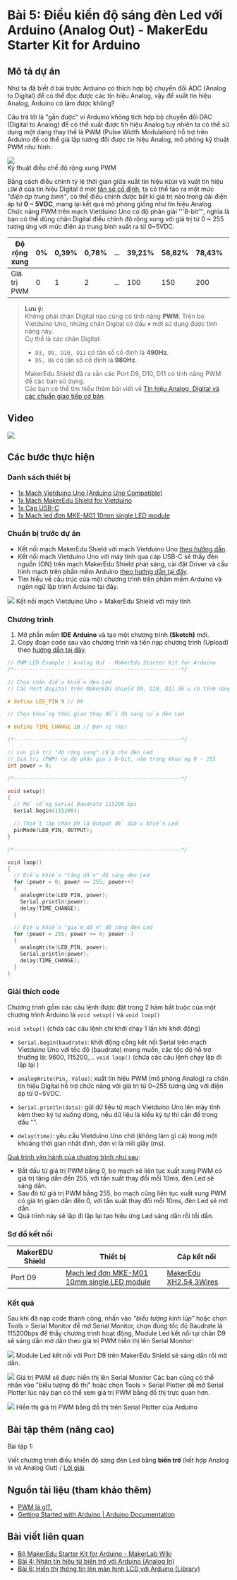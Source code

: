 # Bài 5: Điều kiển độ sáng đèn Led với Arduino (Analog Out) - MakerEdu Starter Kit for Arduino

## Mô tả dự án

Như ta đã biết ở bài trước Arduino có thích hợp bộ chuyển đổi ADC (Analog to Digital) để có thể đọc được các tín hiệu Analog, vậy để xuất tín hiệu Analog, Arduino có làm được không?

Câu trả lời là "gần được" vì Arduino không tích hợp bộ chuyển đổi DAC (Digital to Analog) để có thể xuất được tín hiệu Analog tuy nhiên ta có thể sử dụng một dạng thay thế là PWM (Pulse Width Modulation) hỗ trợ trên Arduino để có thể giả lập tương đối được tín hiệu Analog, mô phỏng kỹ thuật PWM như hình:

![](/ex/less05/image/01_Pulse-width-modulation-signal-diagrams-average.jpg)  
Kỹ thuật điều chế độ rộng xung PWM

Bằng cách điều chỉnh tỷ lệ thời gian giữa xuất tín hiệu `HIGH` và xuất tín hiệu `LOW` ở của tín hiệu Digital ở một <ins>tần số cố định</ins>, ta có thể tạo ra một mức *"điện áp trung bình"*, có thể điều chỉnh được bất kì giá trị nào trong dãi điện áp từ **0 \~ 5VDC**, mang lại kết quả mô phỏng giống như tín hiệu Analog. Chức năng PWM trên mạch Vietduino Uno có độ phân giải '''8-bit''', nghĩa là bạn có thể dùng chân Digital điều chỉnh độ rộng xung với giá trị từ 0 \~ 255 tương ứng với mức điện áp trung bình xuất ra từ 0~5VDC.

<table><thead>
  <tr>
    <th>Độ rộng xung</th>
    <th>0%</th>
    <th>0,39%</th>
    <th>0,78%</th>
    <th>...</th>
    <th>39,21%</th>
    <th>58,82%</th>
    <th>78,43%</th>
    <th>...</th>
    <th>99,21%</th>
    <th>99,6%</th>
    <th>100%</th>
  </tr></thead>
<tbody>
  <tr>
    <td>Giá trị PWM</td>
    <td>0</td>
    <td>1</td>
    <td>2</td>
    <td>...</td>
    <td>100</td>
    <td>150</td>
    <td>200</td>
    <td>...</td>
    <td>253</td>
    <td>254</td>
    <td>255</td>
  </tr>
</tbody>
</table>

> **Lưu ý:**  
> Không phải chân Digital nào cũng có tính năng **PWM**. Trên bo Vietduino Uno, những chân Digital có dấu `#` mới sử dụng được tính năng này.  
> Cụ thể là các chân Digital:  
>
> - `D3, D9, D10, D11` có tần số cố định là **490Hz**.  
> - `D5, D6` có tần số cố định là **980Hz**.  
>
> MakerEdu Shield đã ra sẵn các Port D9, D10, D11 có tính năng PWM để các bạn sử dụng.  
> Các bạn có thể tìm hiểu thêm bài viết về [Tín hiệu Analog, Digital và các chuẩn giao tiếp cơ bản](/ex/less02/A_D_signal_and_interface/README.md).

## Video

[![](/ex/less05/image/02_video_less05.png)](https://youtu.be/EiGWIUcm2nM)

## Các bước thực hiện

### Danh sách thiết bị

- [1x Mạch Vietduino Uno (Arduino Uno Compatible)](https://makerlab.vn/vuno)
- [1x Mạch MakerEdu Shield for Vietduino](https://makerlab.vn/vietduinosd)
- [1x Cáp USB-C](https://hshop.vn/cap-usb-type-c)
- [1x Mạch led đơn MKE-M01 10mm single LED module](https://makerlab.vn/mkem01)

### Chuẩn bị trước dự án

- Kết nối mạch MakerEdu Shield với mạch Vietduino Uno [theo hướng dẫn](https://makerlab.vn/vietduinosd).
- Kết nối mạch Vietduino Uno với máy tính qua cáp USB-C sẽ thấy đèn nguồn (ON) trên mạch MakerEdu Shield phát sáng, cài đặt Driver và cấu hình mạch trên phần mềm Arduino [theo hướng dẫn tại đây](https://makerlab.vn/vuno).
- Tìm hiểu về cấu trúc của một chương trình trên phầm mềm Arduino và ngôn ngữ lập trình Arduino tại đây.

![](/ex/less05/image/03_connect.jpg)
Kết nối mạch Vietduino Uno + MakerEdu Shield với máy tính

### Chương trình

1. Mở phần mềm **IDE Arduino** và tạo một chương trình **(Sketch)** mới.
1. Copy đoạn code sau vào chương trình và tiến nạp chương trình (Upload) theo [hướng dẫn tại đây](https://makerlab.vn/vuno).

```ino
// PWM LED Example / Analog Out - MakerEdu Starter Kit for Arduino
/*-----------------------------------------------------*/

// Chọn chân điều khiển đèn Led
// Các Port Digital trên MakerEDU Shield D9, D10, D11 đều có tính năng PWM

# define LED_PIN 9 // D9

// Chọn khoảng thời gian thay đổi độ sáng của đèn Led

# define TIME_CHANGE 10 // Đơn vị (ms)

/*-----------------------------------------------------*/

// Lưu giá trị "độ rộng xung" cấp cho đèn Led
// Giá trị (PWM) có độ phân giải 8-bit, nằm trong khoảng 0 - 255
int power = 0;

/*-----------------------------------------------------*/

void setup()
{
  // Mở cổng Serial Baudrate 115200 bps
  Serial.begin(115200);

  // Thiết lập chân D9 là Output để điều khiển Led
  pinMode(LED_PIN, OUTPUT);
}

/*-----------------------------------------------------*/

void loop()
{
  // Điều khiển "tăng dần" độ sáng đèn Led
  for (power = 0; power <= 255; power++)
  {
    analogWrite(LED_PIN, power);
    Serial.println(power);
    delay(TIME_CHANGE);
  }

  // Điều khiển "giảm dần" độ sáng đèn Led
  for (power = 255; power >= 0; power--)
  {
    analogWrite(LED_PIN, power);
    Serial.println(power);
    delay(TIME_CHANGE);
  }
}
```

### Giải thích code

Chương trình gồm các câu lệnh được đặt trong 2 hàm bắt buộc của một chương trình Arduino là `void setup()` và `void loop()`

`void setup()` (chứa các câu lệnh chỉ khởi chạy 1 lần khi khởi động)

- `Serial.begin(baudrate)`: khởi động cổng kết nối Serial trên mạch Vietduino Uno với tốc độ (baudrate) mong muốn, các tốc độ hỗ trợ thường là: 9600, 115200,...
`void loop()` (chứa các câu lệnh chạy lặp đi lặp lại )

- `analogWrite(Pin, Value)`: xuất tín hiệu PWM (mô phỏng Analog) ra chân tín hiệu Digital hỗ trợ chức năng với giá trị từ 0\~255 tương ứng với điện áp từ 0\~5VDC.
- `Serial.println(data)`: gửi dữ liệu từ mạch Vietduino Uno lên máy tính kèm theo ký tự xuống dòng, nếu dữ liệu là kiểu ký tự thì cần để trong dấu "".
- `delay(time)`: yêu cầu Vietduino Uno chờ (không làm gì cả) trong một khoảng thời gian nhất định, đơn vị là mili giây (ms).

<ins>Quá trình vận hành của chương trình như sau</ins>:

- Bắt đầu từ giá trị PWM bằng 0, bo mạch sẽ liên tục xuất xung PWM có giá trị tăng dần đến 255, với tần suất thay đổi mỗi 10ms, đèn Led sẽ sáng dần.
- Sau đó từ giá trị PWM bằng 255, bo mạch cũng liên tục xuất xung PWM có giá trị giảm dần đến 0, với tần suất thay đổi mỗi 10ms, đèn Led sẽ mờ dần.
- Quá trình này sẽ lặp đi lặp lại tạo hiệu ứng Led sáng dần rồi tối dần.

### Sơ đồ kết nối

<table><thead>
  <tr>
    <th>MakerEDU Shield</th>
    <th>Thiết bị</th>
    <th>Cáp kết nối</th>
  </tr></thead>
<tbody>
  <tr>
    <td>Port D9</td>
    <td><a href="https://makerlab.vn/mkem01">Mạch led đơn MKE-M01 10mm single LED module</a></td>
    <td><a href="https://hshop.vn/cap-ket-noi-makeredu-xh2-54-3wires-20cm-cable">MakerEdu XH2.54 3Wires</td>
  </tr>
</tbody>
</table>

### Kết quả

Sau khi đã nạp code thành công, nhấn vào *"biểu tượng kính lúp"* hoặc chọn Tools > Serial Monitor để mở Serial Monitor, chọn đúng tốc độ Baudrate là 115200bps để thấy chương trình hoạt động, Module Led kết nối tại chân D9 sẽ sáng dần mờ dần theo giá trị PWM hiển thị lên Serial Monitor:

![](/ex/less05/image/04_1050px-LED_PWM_Arduino.jpg)
Module Led kết nối với Port D9 trên MakerEdu Shield sẽ sáng dần rồi mờ dần.

![](/ex/less05/image/05_1050px-Screenshot_2023-07-10_at_14.59.11.png)
Giá trị PWM sẽ được hiển thị lên Serial Monitor
Các bạn cũng có thể nhấn vào "biểu tượng đồ thị" hoặc chọn Tools > Serial Plotter để mở Serial Plotter lúc này bạn có thể xem giá trị PWM bằng đồ thị trực quan hơn.

![](/ex/less05/image/06_1050px-MakerEdu_Starter_Kit_Bai5.png)
Hiển thị giá trị PWM bằng đồ thị trên Serial Plotter của Arduino

## Bài tập thêm (nâng cao)

Bài tập 1:

Viết chương trình điều khiển độ sáng đèn Led bằng **biến trở** (kết hợp Analog In và Analog Out) / [Lời giải](/solution/README.md).

## Nguồn tài liệu (tham khảo thêm)

- [PWM là gì?.](https://docs.arduino.cc/learn/microcontrollers/analog-output)
- [Getting Started with Arduino | Arduino Documentation](https://docs.arduino.cc/learn/starting-guide/getting-started-arduino)

## Bài viết liên quan

- [Bộ MakerEdu Starter Kit for Arduino - MakerLab Wiki](/README.md)
- [Bài 4: Nhận tín hiệu từ biến trở với Arduino (Analog In)](/ex/less04/README.md)
- [Bài 6: Hiển thị thông tin lên màn hình LCD với Arduino (Library)](/ex/less06/README.md)
